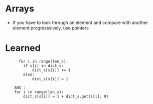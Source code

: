 # Arrays

- If you have to look through an element and compare with another element progresssively, use pointers

# Learned

```
      for i in range(len_s):
        if s[i] in dict_s:
            dict_s[s[i]] += 1
        else:
            dict_s[s[i]] = 1

    ANS :
    for i in range(len_s):
        dict_s[s[i]] = 1 + dict_s.get(s[i], 0)
```
